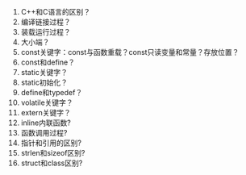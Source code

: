 1. C++和C语言的区别？
2. 编译链接过程？
3. 装载运行过程？
4. 大小端？
5. const关键字：const与函数重载？const只读变量和常量？存放位置？
6. const和define？
7. static关键字？
8. static初始化？
9. define和typedef？
10. volatile关键字？
11. extern关键字？
12. inline内联函数?
13. 函数调用过程?
14. 指针和引用的区别?
15. strlen和sizeof区别?
16. struct和class区别?